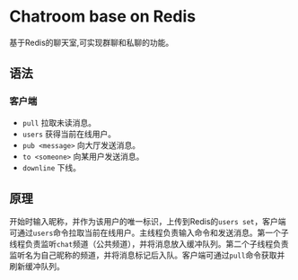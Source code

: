 # Chatroom base on Redis
基于Redis的聊天室,可实现群聊和私聊的功能。
## 语法  
### 客户端
* `pull`  拉取未读消息。  
* `users`  获得当前在线用户。  
* `pub <message>`  向大厅发送消息。  
* `to <someone>`  向某用户发送消息。  
* `downline`  下线。  
  

## 原理
开始时输入昵称，并作为该用户的唯一标识，上传到Redis的`users set`，客户端可通过`users`命令拉取当前在线用户。主线程负责输入命令和发送消息。第一个子线程负责监听`chat`频道（公共频道），并将消息放入缓冲队列。第二个子线程负责监听名为自己昵称的频道，并将消息标记后入队。客户端可通过`pull`命令获取并刷新缓冲队列。
